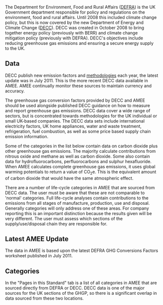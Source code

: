 The Department for Environment, Food and Rural Affairs
([DEFRA](http://www.defra.gov.uk)) is the UK Government department
responsible for policy and regulations on the environment, food and
rural affairs. Until 2008 this included climate change policy, but this
is now covered by the new Department of Energy and Climate Change
([DECC](http://www.decc.gov.uk)). DECC was created in October 2008 to
bring together energy policy (previously with BERR) and climate change
mitigation policy (previously with DEFRA). DECC's objectives include
reducing greenhouse gas emissions and ensuring a secure energy supply to
the UK.

## Data

DECC publish new emission factors and
[methodologies](Primary_Data_and_Methodologies_Represented_in_AMEE) each
year, the latest update was in July 2011. This is the more recent DECC
data available in AMEE. AMEE continually monitor these sources to
maintain currency and accuracy.

The greenhouse gas conversion factors provided by DECC and AMEE should
be used alongside published DECC guidance on how to measure and report
greenhouse gas emissions. DECC data cover a wide range of sectors, but
is concentrated towards methodologies for the UK individual or small
UK-based companies. The DECC data sets include international electricity
factors, UK home appliances, water and waste treatment, refrigeration,
fuel combustion, as well as some price based supply chain emission
information.

Some of the categories in the list below contain data on carbon dioxide
plus other greenhouse gas emissions. The majority calculate
contributions from nitrous oxide and methane as well as carbon dioxide.
Some also contain data for hydrofluorocarbons, perfluorocarbons and
sulphur hexafluoride. When AMEE calculates complete greenhouse gas
emissions, it uses global warming potentials to return a value of
CO<sub>2</sub>e. This is the equivalent amount of carbon dioxide that would
have the same atmospheric effect.

There are a number of life-cycle categories in AMEE that are sourced
from DECC data. The user must be aware that these are not comparable to
'normal' categories. Full life-cycle analyses contain contributions to
the emissions from all stages of manufacture, production, use and
disposal. Generally categories will only address one of these areas. For
company reporting this is an important distinction because the results
given will be very different. The user must assess which sections of the
supply/use/disposal chain they are responsible for.

## Latest AMEE Update

The data in AMEE is based upon the latest DEFRA GHG Conversions Factors
worksheet published in July 2011.

## Categories

In the "Pages in this Standard" tab is a list of all categories in AMEE
that are sourced directly from DEFRA or DECC. DECC data is one of the
major sources for the UK sections of the GHGP, so there is a significant
overlap in data sourced from these two locations.
